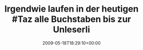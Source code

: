 ---
retweeted: false
source: <a href="http://twitter.com" rel="nofollow">Twitter Web Client</a>
entities:
  hashtags:
  - text: Taz
    indices:
    - '33'
    - '37'
  symbols: []
  user_mentions: []
  urls: []
display_text_range:
- '0'
- '125'
favorite_count: '0'
id_str: '1838417205'
truncated: false
retweet_count: '0'
id: '1838417205'
created_at: Mon May 18 18:29:10 +0000 2009
favorited: false
full_text: 'Irgendwie laufen in der heutigen #Taz alle Buchstaben bis zur Unleserlichkeit
  eng zusammen. Ist das nur in meiner Ausgabe so?'
lang: de
tags:
- Taz
- pesos/twitter
date: '2009-05-18T18:29:10+00:00'
src: https://twitter.com/bascht/status/1838417205
original_url: https://twitter.com/bascht/status/1838417205
type: twitter_tweet
text: 'Irgendwie laufen in der heutigen #Taz alle Buchstaben bis zur Unleserlichkeit
  eng zusammen. Ist das nur in meiner Ausgabe so?'
title: 'Irgendwie laufen in der heutigen #Taz alle Buchstaben bis zur Unleserli'

---